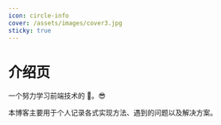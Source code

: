 ```yaml
---
icon: circle-info
cover: /assets/images/cover3.jpg
sticky: true
---
```


# 介绍页

一个努力学习前端技术的 :baby_chick:。:sunglasses:

本博客主要用于个人记录各式实现方法、遇到的问题以及解决方案。
